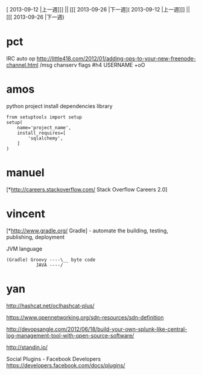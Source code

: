 [ 2013-09-12 |上一週]]] || [[[ 2013-09-26 |下一週]( 2013-09-12 |上一週]]] || [[[ 2013-09-26 |下一週)



# pct

IRC auto op
<http://little418.com/2012/01/adding-ops-to-your-new-freenode-channel.html>
/msg chanserv flags #h4 USERNAME +oO

# amos

python project install dependencies library

```
from setuptools import setup
setup(
    name='project_name',
    install_requires=[
        'sqlalchemy',
    ]
)
```


# manuel

[*<http://careers.stackoverflow.com/>   Stack Overflow Careers 2.0]


# vincent

[*<http://www.gradle.org/>   Gradle] - automate the building, testing, publishing, deployment

JVM language


    (Gradle) Groovy ----\__ byte code
               JAVA ----/


# yan

<http://hashcat.net/oclhashcat-plus/>

<https://www.opennetworking.org/sdn-resources/sdn-definition>

<http://devopsangle.com/2012/06/18/build-your-own-splunk-like-central-log-management-tool-with-open-source-software/>

<http://standin.io/>

Social Plugins - Facebook Developers
<https://developers.facebook.com/docs/plugins/>